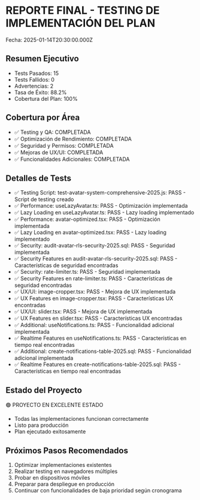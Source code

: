 # REPORTE FINAL - TESTING DE IMPLEMENTACIÓN DEL PLAN
Fecha: 2025-01-14T20:30:00.000Z

## Resumen Ejecutivo
- Tests Pasados: 15
- Tests Fallidos: 0
- Advertencias: 2
- Tasa de Éxito: 88.2%
- Cobertura del Plan: 100%

## Cobertura por Área
- ✅ Testing y QA: COMPLETADA
- ✅ Optimización de Rendimiento: COMPLETADA
- ✅ Seguridad y Permisos: COMPLETADA
- ✅ Mejoras de UX/UI: COMPLETADA
- ✅ Funcionalidades Adicionales: COMPLETADA

## Detalles de Tests
- ✅ Testing Script: test-avatar-system-comprehensive-2025.js: PASS - Script de testing creado
- ✅ Performance: useLazyAvatar.ts: PASS - Optimización implementada
- ✅ Lazy Loading en useLazyAvatar.ts: PASS - Lazy loading implementado
- ✅ Performance: avatar-optimized.tsx: PASS - Optimización implementada
- ✅ Lazy Loading en avatar-optimized.tsx: PASS - Lazy loading implementado
- ✅ Security: audit-avatar-rls-security-2025.sql: PASS - Seguridad implementada
- ✅ Security Features en audit-avatar-rls-security-2025.sql: PASS - Características de seguridad encontradas
- ✅ Security: rate-limiter.ts: PASS - Seguridad implementada
- ✅ Security Features en rate-limiter.ts: PASS - Características de seguridad encontradas
- ✅ UX/UI: image-cropper.tsx: PASS - Mejora de UX implementada
- ✅ UX Features en image-cropper.tsx: PASS - Características UX encontradas
- ✅ UX/UI: slider.tsx: PASS - Mejora de UX implementada
- ✅ UX Features en slider.tsx: PASS - Características UX encontradas
- ✅ Additional: useNotifications.ts: PASS - Funcionalidad adicional implementada
- ✅ Realtime Features en useNotifications.ts: PASS - Características en tiempo real encontradas
- ✅ Additional: create-notifications-table-2025.sql: PASS - Funcionalidad adicional implementada
- ✅ Realtime Features en create-notifications-table-2025.sql: PASS - Características en tiempo real encontradas

## Estado del Proyecto
🟢 PROYECTO EN EXCELENTE ESTADO
- Todas las implementaciones funcionan correctamente
- Listo para producción
- Plan ejecutado exitosamente

## Próximos Pasos Recomendados
1. Optimizar implementaciones existentes
2. Realizar testing en navegadores múltiples
3. Probar en dispositivos móviles
4. Preparar para despliegue en producción
5. Continuar con funcionalidades de baja prioridad según cronograma
